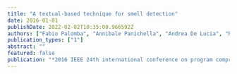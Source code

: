```yaml
---
title: "A textual-based technique for smell detection"
date: 2016-01-01
publishDate: 2022-02-02T10:35:00.966592Z
authors: ["Fabio Palomba", "Annibale Panichella", "Andrea De Lucia", "Rocco Oliveto", "Andy Zaidman"]
publication_types: ["1"]
abstract: ""
featured: false
publication: "*2016 IEEE 24th international conference on program comprehension (ICPC)*"
---
```


